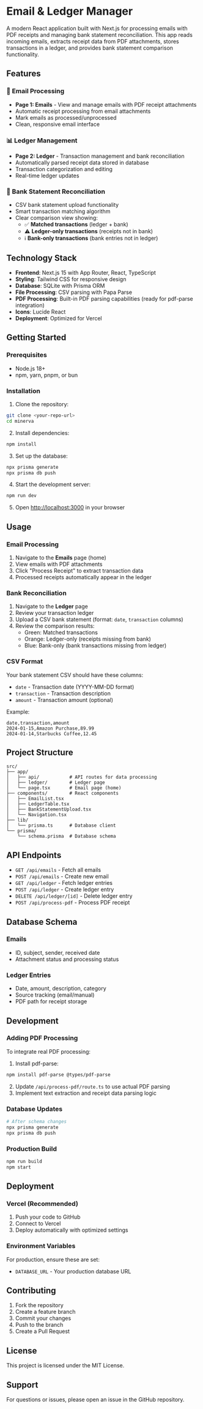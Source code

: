 # Email & Ledger Manager

A modern React application built with Next.js for processing emails with PDF receipts and managing bank statement reconciliation. This app reads incoming emails, extracts receipt data from PDF attachments, stores transactions in a ledger, and provides bank statement comparison functionality.

## Features

### 📧 Email Processing
- **Page 1: Emails** - View and manage emails with PDF receipt attachments
- Automatic receipt processing from email attachments
- Mark emails as processed/unprocessed
- Clean, responsive email interface

### 📊 Ledger Management
- **Page 2: Ledger** - Transaction management and bank reconciliation
- Automatically parsed receipt data stored in database
- Transaction categorization and editing
- Real-time ledger updates

### 🏦 Bank Statement Reconciliation
- CSV bank statement upload functionality
- Smart transaction matching algorithm
- Clear comparison view showing:
  - ✅ **Matched transactions** (ledger + bank)
  - ⚠️ **Ledger-only transactions** (receipts not in bank)
  - ℹ️ **Bank-only transactions** (bank entries not in ledger)

## Technology Stack

- **Frontend**: Next.js 15 with App Router, React, TypeScript
- **Styling**: Tailwind CSS for responsive design
- **Database**: SQLite with Prisma ORM
- **File Processing**: CSV parsing with Papa Parse
- **PDF Processing**: Built-in PDF parsing capabilities (ready for pdf-parse integration)
- **Icons**: Lucide React
- **Deployment**: Optimized for Vercel

## Getting Started

### Prerequisites
- Node.js 18+ 
- npm, yarn, pnpm, or bun

### Installation

1. Clone the repository:
```bash
git clone <your-repo-url>
cd minerva
```

2. Install dependencies:
```bash
npm install
```

3. Set up the database:
```bash
npx prisma generate
npx prisma db push
```

4. Start the development server:
```bash
npm run dev
```

5. Open [http://localhost:3000](http://localhost:3000) in your browser

## Usage

### Email Processing
1. Navigate to the **Emails** page (home)
2. View emails with PDF attachments
3. Click "Process Receipt" to extract transaction data
4. Processed receipts automatically appear in the ledger

### Bank Reconciliation
1. Navigate to the **Ledger** page
2. Review your transaction ledger
3. Upload a CSV bank statement (format: `date`, `transaction` columns)
4. Review the comparison results:
   - Green: Matched transactions
   - Orange: Ledger-only (receipts missing from bank)
   - Blue: Bank-only (bank transactions missing from ledger)

### CSV Format
Your bank statement CSV should have these columns:
- `date` - Transaction date (YYYY-MM-DD format)
- `transaction` - Transaction description
- `amount` - Transaction amount (optional)

Example:
```csv
date,transaction,amount
2024-01-15,Amazon Purchase,89.99
2024-01-14,Starbucks Coffee,12.45
```

## Project Structure

```
src/
├── app/
│   ├── api/           # API routes for data processing
│   ├── ledger/        # Ledger page
│   └── page.tsx       # Email page (home)
├── components/        # React components
│   ├── EmailList.tsx
│   ├── LedgerTable.tsx
│   ├── BankStatementUpload.tsx
│   └── Navigation.tsx
├── lib/
│   └── prisma.ts      # Database client
└── prisma/
    └── schema.prisma  # Database schema
```

## API Endpoints

- `GET /api/emails` - Fetch all emails
- `POST /api/emails` - Create new email
- `GET /api/ledger` - Fetch ledger entries
- `POST /api/ledger` - Create ledger entry
- `DELETE /api/ledger/[id]` - Delete ledger entry
- `POST /api/process-pdf` - Process PDF receipt

## Database Schema

### Emails
- ID, subject, sender, received date
- Attachment status and processing status

### Ledger Entries
- Date, amount, description, category
- Source tracking (email/manual)
- PDF path for receipt storage

## Development

### Adding PDF Processing
To integrate real PDF processing:

1. Install pdf-parse:
```bash
npm install pdf-parse @types/pdf-parse
```

2. Update `/api/process-pdf/route.ts` to use actual PDF parsing
3. Implement text extraction and receipt data parsing logic

### Database Updates
```bash
# After schema changes
npx prisma generate
npx prisma db push
```

### Production Build
```bash
npm run build
npm start
```

## Deployment

### Vercel (Recommended)
1. Push your code to GitHub
2. Connect to Vercel
3. Deploy automatically with optimized settings

### Environment Variables
For production, ensure these are set:
- `DATABASE_URL` - Your production database URL

## Contributing

1. Fork the repository
2. Create a feature branch
3. Commit your changes
4. Push to the branch
5. Create a Pull Request

## License

This project is licensed under the MIT License.

## Support

For questions or issues, please open an issue in the GitHub repository.
